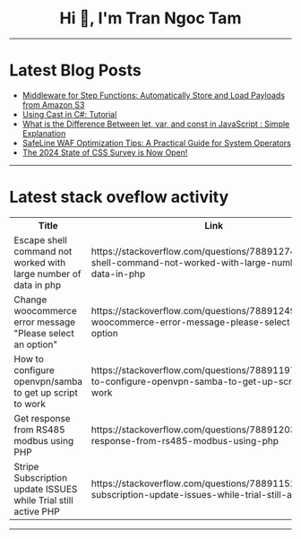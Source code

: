 <h1 align="center">Hi 👋, I'm Tran Ngoc Tam</h1>

---

# Latest Blog Posts 
<!-- BLOG-POST-LIST:START -->
- [Middleware for Step Functions: Automatically Store and Load Payloads from Amazon S3](https://dev.to/aws-builders/middleware-for-step-functions-automatically-store-and-load-payloads-from-amazon-s3-18g4)
- [Using Cast in C#: Tutorial](https://dev.to/bytehide/using-cast-in-c-tutorial-31di)
- [What is the Difference Between let, var, and const in JavaScript : Simple Explanation](https://dev.to/homayunmmdy/what-is-the-difference-between-let-var-and-const-in-javascript-simple-explanation-3pd7)
- [SafeLine WAF Optimization Tips: A Practical Guide for System Operators](https://dev.to/lulu_liu_c90f973e2f954d7f/safeline-waf-optimization-tips-a-practical-guide-for-system-operators-3imp)
- [The 2024 State of CSS Survey is Now Open!](https://dev.to/sachagreif/the-2024-state-of-css-survey-is-now-open-4o5h)
<!-- BLOG-POST-LIST:END -->

---

# Latest stack oveflow activity
<table>
  <tr><th>Title</th><th>Link</th></tr>
  <!-- STACKOVERFLOW:START --><tr><td>Escape shell command not worked with large number of data in php</td><td>https://stackoverflow.com/questions/78891274/escape-shell-command-not-worked-with-large-number-of-data-in-php</td></tr><tr><td>Change woocommerce error message &quot;Please select an option&quot;</td><td>https://stackoverflow.com/questions/78891249/change-woocommerce-error-message-please-select-an-option</td></tr><tr><td>How to configure openvpn/samba to get up script to work</td><td>https://stackoverflow.com/questions/78891197/how-to-configure-openvpn-samba-to-get-up-script-to-work</td></tr><tr><td>Get response from RS485 modbus using PHP</td><td>https://stackoverflow.com/questions/78891203/get-response-from-rs485-modbus-using-php</td></tr><tr><td>Stripe Subscription update ISSUES while Trial still active PHP</td><td>https://stackoverflow.com/questions/78891152/stripe-subscription-update-issues-while-trial-still-active-php</td></tr><!-- STACKOVERFLOW:END -->
</table>

---


